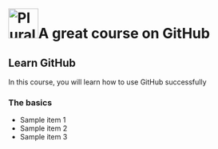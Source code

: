 # <a href='http://pluralsight.com'><img src='https://gillcleerenpluralsight.blob.core.windows.net/files/pluralsight.png' height='60' alt='Pluralsight Logo'/></a>A great course on GitHub

## Learn GitHub
In this course, you will learn how to use GitHub successfully

### The basics
- Sample item 1
- Sample item 2
- Sample item 3
